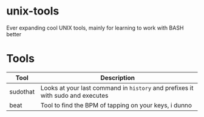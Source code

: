 # unix-tools
Ever expanding cool UNIX tools, mainly for learning to work with BASH better

# Tools
|   Tool  |  Description |
| ------- | ------------ |
| sudothat| Looks at your last command in ```history``` and prefixes it with sudo and executes |
| beat    | Tool to find the BPM of tapping on your keys, i dunno |


